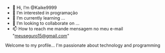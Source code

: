 - 👋 Hi, I’m @Kaike9999 
- 👀 I’m interested in programação 
- 🌱 I’m currently learning ...
- 💞️ I’m looking to collaborate on ...
- 📫 How to reach me mande mensagem no meu e-mail "meuseguro15@gmail.com"

<!---
Kaike9999/Kaike9999 is a ✨ special ✨ repository because its `README.md` (this file) appears on your GitHub profile.
You can click the Preview link to take a look at your changes.
--->
Welcome to my profile... I'm passionate about technology and programming 
